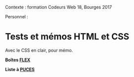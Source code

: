 Contexte : formation Codeurs Web 18, Bourges 2017

Personnel :

# Tests et mémos HTML et CSS

Avec le CSS en clair, pour mémo. 

**Boîtes [FLEX](https://htmlpreview.github.io/?https://github.com/LaureBre/HTML_CSS/blob/master/Flex.html)**

**Liste à [PUCES](https://htmlpreview.github.io/?https://github.com/LaureBre/HTML_CSS/blob/master/Puces.html)**
